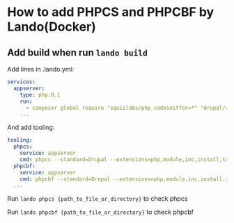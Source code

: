 # How to add PHPCS and PHPCBF by Lando(Docker)

## Add build when run `lando build`

Add lines in .lando.yml:

```yml
services:
  appserver:
    type: php:8.1
    run:
      - composer global require "squizlabs/php_codesniffer=*" "drupal/coder"
    ...
```

And add tooling:

```yml
tooling:
  phpcs:
    service: appserver
    cmd: phpcs --standard=Drupal --extensions=php,module,inc,install,test,profile,theme,css,info,txt,md,yml
  phpcbf:
    service: appserver
    cmd: phpcbf --standard=Drupal --extensions=php,module,inc,install,test,profile,theme,css,info,txt,md,yml
  ...
```

Run `lando phpcs {path_to_file_or_directory}` to check phpcs

Run `lando phpcbf {path_to_file_or_directory}` to check phpcbf
